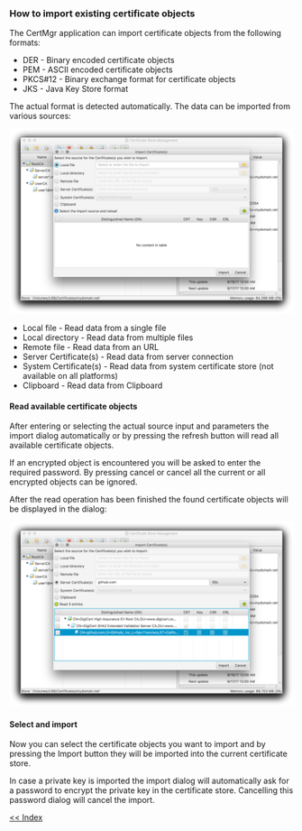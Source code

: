 ### How to import existing certificate objects
The CertMgr application can import certificate objects from the following formats:

 * DER - Binary encoded certificate objects
 * PEM - ASCII encoded certificate objects
 * PKCS#12 - Binary exchange format for certificate objects
 * JKS - Java Key Store format

The actual format is detected automatically.
The data can be imported from various sources:

![import sources](screen_import_sources.png)

 * Local file - Read data from a single file
 * Local directory - Read data from multiple files
 * Remote file - Read data from an URL
 * Server Certificate(s) - Read data from server connection
 * System Certificate(s) - Read data from system certificate store (not available on all platforms)
 * Clipboard - Read data from Clipboard

#### Read available certificate objects
After entering or selecting the actual source input and parameters the import dialog automatically or by pressing the refresh button will read all available certificate objects.

If an encrypted object is encountered you will be asked to enter the required password. By pressing cancel or cancel all the current or all encrypted objects can be ignored.

After the read operation has been finished the found certificate objects will be displayed in the dialog:

![read result](screen_read_result.png)

#### Select and import
Now you can select the certificate objects you want to import and by pressing the Import button they will be imported into the current certificate store.

In case a private key is imported the import dialog will automatically ask for a password to encrypt the private key in the certificate store. Cancelling this password dialog will cancel the import.

[<< Index](..)
